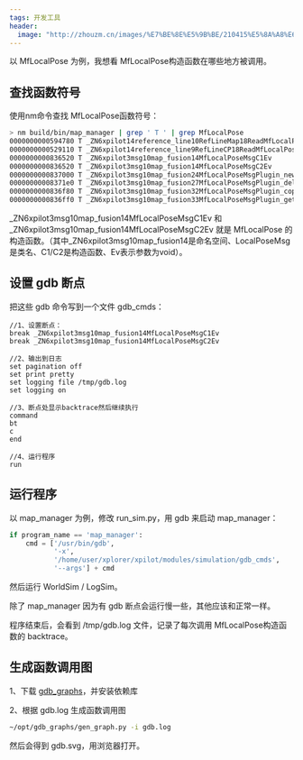 ```yaml
---
tags: 开发工具
header:
  image: "http://zhouzm.cn/images/%E7%BE%8E%E5%9B%BE/210415%E5%8A%A8%E6%BC%AB.jpg"
---
```




以 MfLocalPose 为例，我想看 MfLocalPose构造函数在哪些地方被调用。



## 查找函数符号

使用nm命令查找 MfLocalPose函数符号：

```bash
> nm build/bin/map_manager | grep ' T ' | grep MfLocalPose
0000000000594780 T _ZN6xpilot14reference_line10RefLineMap18ReadMfLocalPoseMsgEv
0000000000529110 T _ZN6xpilot14reference_line9RefLineCP18ReadMfLocalPoseMsgEv
0000000000836520 T _ZN6xpilot3msg10map_fusion14MfLocalPoseMsgC1Ev
0000000000836520 T _ZN6xpilot3msg10map_fusion14MfLocalPoseMsgC2Ev
0000000000837000 T _ZN6xpilot3msg10map_fusion24MfLocalPoseMsgPlugin_newEv
00000000008371e0 T _ZN6xpilot3msg10map_fusion27MfLocalPoseMsgPlugin_deleteEP14PRESTypePlugin
0000000000836f80 T _ZN6xpilot3msg10map_fusion32MfLocalPoseMsgPlugin_copy_sampleEPvPNS1_14MfLocalPoseMsgEPKS3_
0000000000836ff0 T _ZN6xpilot3msg10map_fusion33MfLocalPoseMsgPlugin_get_key_kindEv
```

_ZN6xpilot3msg10map_fusion14MfLocalPoseMsgC1Ev 和 _ZN6xpilot3msg10map_fusion14MfLocalPoseMsgC2Ev 就是 MfLocalPose 的构造函数。（其中_ZN6xpilot3msg10map_fusion14是命名空间、LocalPoseMsg是类名、C1/C2是构造函数、Ev表示参数为void）。



## 设置 gdb 断点

把这些 gdb 命令写到一个文件 gdb_cmds：
```
//1、设置断点：
break _ZN6xpilot3msg10map_fusion14MfLocalPoseMsgC1Ev
break _ZN6xpilot3msg10map_fusion14MfLocalPoseMsgC2Ev

//2、输出到日志
set pagination off
set print pretty
set logging file /tmp/gdb.log
set logging on

//3、断点处显示backtrace然后继续执行
command
bt
c
end

//4、运行程序
run
```



## 运行程序

以 map_manager 为例，修改 run_sim.py，用 gdb 来启动 map_manager：

```python
if program_name == 'map_manager':
    cmd = ['/usr/bin/gdb',
           '-x',
           '/home/user/xplorer/xpilot/modules/simulation/gdb_cmds',
           '--args'] + cmd
```

然后运行 WorldSim / LogSim。

除了 map_manager 因为有 gdb 断点会运行慢一些，其他应该和正常一样。

程序结束后，会看到 /tmp/gdb.log 文件，记录了每次调用 MfLocalPose构造函数的 backtrace。



## 生成函数调用图

1、下载  [gdb_graphs](https://github.com/tarun27sh/gdb_graphs)，并安装依赖库

2、根据 gdb.log 生成函数调用图

```bash
~/opt/gdb_graphs/gen_graph.py -i gdb.log
```

然后会得到 gdb.svg，用浏览器打开。